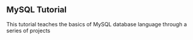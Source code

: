 <h2>MySQL Tutorial</h2>
This tutorial teaches the basics of MySQL database language through a series of projects
